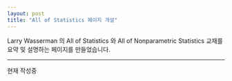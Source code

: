 ```yaml
---
layout: post
title: "All of Statistics 페이지 개설"
---
```


Larry Wasserman 의 All of Statistics 와 All of Nonparametric Statistics 교재를 요약 및 설명하는 페이지를 만들었습니다.

---

현재 작성중

